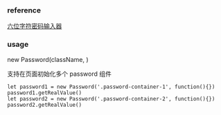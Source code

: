 ### reference

[六位字符密码输入器](https://segmentfault.com/a/1190000006649563)


### usage

new Password(className, )

支持在页面初始化多个 password 组件

```
let password1 = new Password('.password-container-1', function(){})
password1.getRealValue()
let password2 = new Password('.password-container-2', function(){})
password2.getRealValue()
```